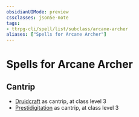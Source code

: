 ```yaml
---
obsidianUIMode: preview
cssclasses: json5e-note
tags:
- ttrpg-cli/spell/list/subclass/arcane-archer
aliases: ["Spells for Arcane Archer"]
---
```

# Spells for Arcane Archer

## Cantrip

- [Druidcraft](2-Mechanics/CLI/spells/druidcraft-xphb.md "XPHB") as cantrip, at class level 3
- [Prestidigitation](2-Mechanics/CLI/spells/prestidigitation-xphb.md "XPHB") as cantrip, at class level 3